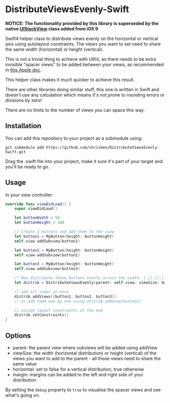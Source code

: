 DistributeViewsEvenly-Swift
===========================

**NOTICE: The functionality provided by this library is superseded by the native [UIStackView](https://developer.apple.com/documentation/uikit/uistackview) class added from iOS 9**

Swift4 helper class to distribute views evenly on the horizontal or vertical axis using autolayout constraints. The views you want to set need to share the same width (horizontal) or height (vertical).

This is not a trivial thing to achieve with UIKit, as there needs to be extra invisible "spacer views" to be added between your views, as recommended in [this Apple doc](https://developer.apple.com/library/ios/documentation/UserExperience/Conceptual/AutolayoutPG/AutoLayoutbyExample/AutoLayoutbyExample.html#//apple_ref/doc/uid/TP40010853-CH5-SW8).

This helper class makes it much quicker to achieve this result.

There are other libraries doing similar stuff, this one is written in Swift and doesn't use any calculation which means it's not prone to rounding errors or divisions by zero!

There are no limits to the number of views you can space this way.


Installation
------------
You can add this repository to your project as a submodule using:

```shell
git submodule add https://github.com/chrisben/DistributeViewsEvenly-Swift.git
```

Drag the .swift file into your project, make it sure it's part of your target and you'll be ready to go. 


Usage
-----

In your view controller:

```swift
override func viewDidLoad() {
    super.viewDidLoad()

    let buttonWidth = 50
    let buttonHeight = 100

    // Create 3 buttons and add them to the view
    let button1 = MyButton(height: buttonHeight)
    self.view.addSubview(button1)

    let button2 = MyButton(height: buttonHeight)
    self.view.addSubview(button2)

    let button3 = MyButton(height: buttonHeight)
    self.view.addSubview(button3)

    /* Now distribute those buttons evenly across the width: | []-[]-[] | */
    let distrib = DistributeViewsEvenly(parent: self.view, viewSize: buttonWidth, horizontal: true, margin: 0)

    // add all views at once
    distrib.addViews([button1, button2, button3])
    // or add them one by one using distrib.addView(button1)

    // assign layout constraints at the end
    distrib.setConstraints()
}
```

Options
-------

* parent: the parent view where subviews will be added using addView
* viewSize: the width (horizontal distribution) or height (vertical) of the views you want to add to the parent - all those views need to share the same value
* horizontal: set to false for a vertical distribution, true otherwise
* margin: margins can be added to the left and right side of your distribution

By setting the ```debug``` property to ```true``` to visualise the spacer views and see what's going on.
